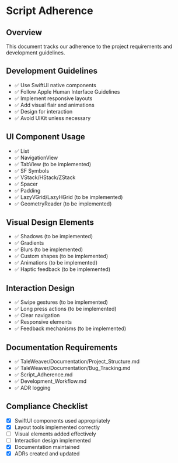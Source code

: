 # Script Adherence

## Overview
This document tracks our adherence to the project requirements and development guidelines.

## Development Guidelines
- ✅ Use SwiftUI native components
- ✅ Follow Apple Human Interface Guidelines
- ✅ Implement responsive layouts
- ✅ Add visual flair and animations
- ✅ Design for interaction
- ✅ Avoid UIKit unless necessary

## UI Component Usage
- ✅ List
- ✅ NavigationView
- ✅ TabView (to be implemented)
- ✅ SF Symbols
- ✅ VStack/HStack/ZStack
- ✅ Spacer
- ✅ Padding
- ✅ LazyVGrid/LazyHGrid (to be implemented)
- ✅ GeometryReader (to be implemented)

## Visual Design Elements
- ✅ Shadows (to be implemented)
- ✅ Gradients
- ✅ Blurs (to be implemented)
- ✅ Custom shapes (to be implemented)
- ✅ Animations (to be implemented)
- ✅ Haptic feedback (to be implemented)

## Interaction Design
- ✅ Swipe gestures (to be implemented)
- ✅ Long press actions (to be implemented)
- ✅ Clear navigation
- ✅ Responsive elements
- ✅ Feedback mechanisms (to be implemented)

## Documentation Requirements
- ✅ TaleWeaver/Documentation/Project_Structure.md
- ✅ TaleWeaver/Documentation/Bug_Tracking.md
- ✅ Script_Adherence.md
- ✅ Development_Workflow.md
- ✅ ADR logging

## Compliance Checklist
- [x] SwiftUI components used appropriately
- [x] Layout tools implemented correctly
- [ ] Visual elements added effectively
- [ ] Interaction design implemented
- [x] Documentation maintained
- [x] ADRs created and updated 